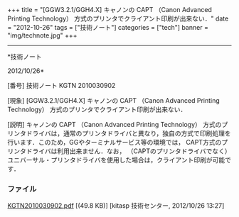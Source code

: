 ﻿+++
title = "[GGW3.2.1/GGH4.X] キャノンの CAPT （Canon Advanced Printing Technology） 方式のプリンタでクライアント印刷が出来ない．"
date = "2012-10-26"
tags = ["技術ノート"]
categories = ["tech"]
banner = "img/technote.jpg"
+++

-----------------------------------------------------------------------------------------------------------------------------

*技術ノート

2012/10/26*


[番号]
技術ノート KGTN 2010030902

[現象]
[GGW3.2.1/GGH4.X] キャノンの CAPT （Canon Advanced Printing
Technology） 方式のプリンタでクライアント印刷が出来ない．

[説明]
キャノンの CAPT （Canon Advanced Printing Technology）
方式のプリンタドライバは，通常のプリンタドライバと異なり，独自の方式で印刷処理を行います．このため，GGやターミナルサービス等の環境では，
CAPT方式のプリンタドライバは利用出来ません．なお，
（CAPTのプリンタドライバでなく）
ユニバーサル・プリンタドライバを使用した場合は，クライアント印刷が可能です．


### ファイル

 
 


[KGTN2010030902.pdf](http://techreport.kitasp.net/attachments/download/86/KGTN2010030902.pdf)
 [(49.8 KB)] [kitasp 技術センター, 2012/10/26
13:27]


 


 

